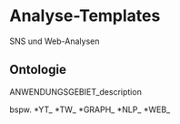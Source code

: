 # Analyse-Templates
SNS und Web-Analysen

## Ontologie
ANWENDUNGSGEBIET_description

bspw.
*YT_
*TW_
*GRAPH_
*NLP_
*WEB_
